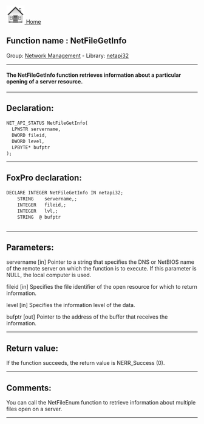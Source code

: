 [<img src="../../images/home.png"> Home ](https://github.com/VFPX/Win32API)  

## Function name : NetFileGetInfo
Group: [Network Management](../../functions_group.md#Network_Management)  -  Library: [netapi32](../../Libraries.md#netapi32)  
***  


#### The NetFileGetInfo function retrieves information about a particular opening of a server resource.
***  


## Declaration:
```foxpro  
NET_API_STATUS NetFileGetInfo(
  LPWSTR servername,
  DWORD fileid,
  DWORD level,
  LPBYTE* bufptr
);  
```  
***  


## FoxPro declaration:
```foxpro  
DECLARE INTEGER NetFileGetInfo IN netapi32;
	STRING    servername,;
	INTEGER   fileid,;
	INTEGER   lvl,;
	STRING  @ bufptr
  
```  
***  


## Parameters:
servername 
[in] Pointer to a string that specifies the DNS or NetBIOS name of the remote server on which the function is to execute. If this parameter is NULL, the local computer is used. 

fileid 
[in] Specifies the file identifier of the open resource for which to return information. 

level 
[in] Specifies the information level of the data.

bufptr 
[out] Pointer to the address of the buffer that receives the information.   
***  


## Return value:
If the function succeeds, the return value is NERR_Success (0).  
***  


## Comments:
You can call the NetFileEnum function to retrieve information about multiple files open on a server.  
  
***  

